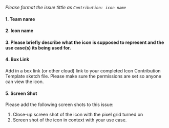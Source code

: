 <!-- Pleas fill out all the sections below.-->

*Please format the issue tittle as `Contribution: icon name`*

#### 1. Team name

#### 2. Icon name

#### 3. Please briefly describe what the icon is supposed to represent and the use case(s) its being used for.

#### 4. Box Link
Add in a box link (or other cloud) link to your completed Icon Contribution Template sketch file. Please make sure the permissions are set so anyone can view the icon.

#### 5. Screen Shot
Please add the following screen shots to this issue:

1. Close-up screen shot of the icon with the pixel grid turned on 
2. Screen shot of the icon in context with your use case. 
